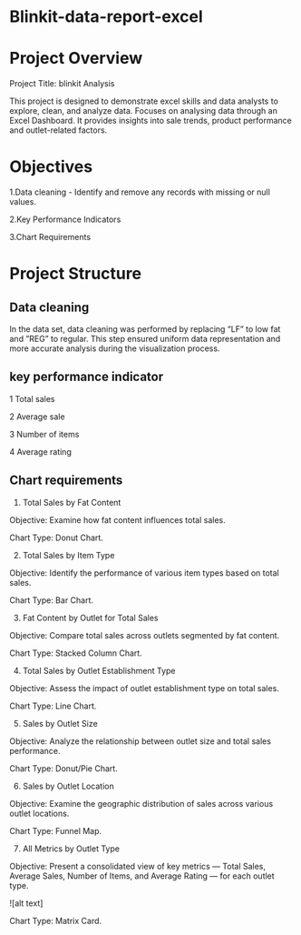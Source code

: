# Blinkit-data-report-excel

# Project Overview
Project Title: blinkit Analysis


This project is designed to demonstrate excel skills and  data analysts to explore, clean, and analyze data. Focuses on analysing data through an Excel Dashboard. It provides insights into sale trends, product performance and outlet-related factors.

# Objectives

1.Data cleaning -  Identify and remove any records with missing or null values.

2.Key Performance Indicators

3.Chart Requirements

# Project Structure

## Data cleaning

In the data set, data cleaning was performed by replacing “LF” to low fat  and ”REG” to regular. This step ensured uniform data representation and more accurate analysis during the visualization process.

## key performance indicator

1 Total sales

2 Average sale

3 Number of items

4 Average rating

## Chart requirements

1. Total Sales by Fat Content

Objective: Examine how fat content influences total sales.

Chart Type: Donut Chart.

2. Total Sales by Item Type

Objective: Identify the performance of various item types based on total sales.

Chart Type: Bar Chart.

3. Fat Content by Outlet for Total Sales

Objective: Compare total sales across outlets segmented by fat content.

Chart Type: Stacked Column Chart.

4. Total Sales by Outlet Establishment Type

Objective: Assess the impact of outlet establishment type on total sales.

Chart Type: Line Chart.

5. Sales by Outlet Size

Objective: Analyze the relationship between outlet size and total sales performance.

Chart Type: Donut/Pie Chart.

6. Sales by Outlet Location

Objective: Examine the geographic distribution of sales across various outlet locations.

Chart Type: Funnel Map.

7. All Metrics by Outlet Type

Objective: Present a consolidated view of key metrics — Total Sales, Average Sales, Number of Items, and Average Rating — for each outlet type.

![alt text]




Chart Type: Matrix Card.

